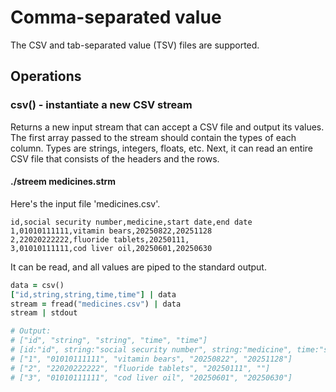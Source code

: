 # Comma-separated value

The CSV and tab-separated value (TSV) files are supported.

## Operations

### csv() - instantiate a new CSV stream

Returns a new input stream that can accept a CSV file and output its values. The first array passed to the stream should contain the types of each column. Types are strings, integers, floats, etc. Next, it can read an entire CSV file that consists of the headers and the rows.

#### ./streem medicines.strm

Here's the input file 'medicines.csv'.

```csv
id,social security number,medicine,start date,end date
1,01010111111,vitamin bears,20250822,20251128
2,22020222222,fluoride tablets,20250111,
3,01010111111,cod liver oil,20250601,20250630
```

It can be read, and all values are piped to the standard output.

```ruby
data = csv()
["id,string,string,time,time"] | data
stream = fread("medicines.csv") | data
stream | stdout

# Output:
# ["id", "string", "string", "time", "time"]
# [id:"id", string:"social security number", string:"medicine", time:"start date", time:"end date"]
# ["1", "01010111111", "vitamin bears", "20250822", "20251128"]
# ["2", "22020222222", "fluoride tablets", "20250111", ""]
# ["3", "01010111111", "cod liver oil", "20250601", "20250630"]
```
